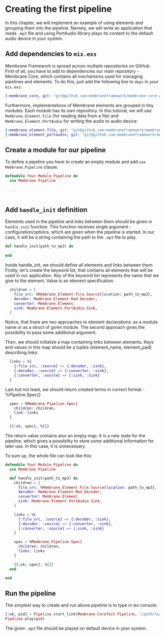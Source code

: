# Creating the first pipeline

In this chapter, we will implement an example of using elements and grouping them into the pipeline.
Namely, we will write an application that reads `.mp3` file and using PortAudio library plays its content to the default audio device in your system.


## Add dependencies to `mix.exs`

Membrane Framework is spread across multiple repositories on GitHub. 
First of all, you have to add to dependencies our main repository - Membrane Core, which contains all mechanisms used for managing pipelines and elements. To do this, just add the following line to `deps` in your `mix.exs`:
```elixir
{:membrane_core, git: "git@github.com:membraneframework/membrane-core.git"},
```

Furthermore, implementations of Membrane elements are grouped in tiny modules. Each module has its own repository. In this tutorial, we will use `Membrane.Element.File` (for reading data from a file) and `Membrane.Element.PortAudio` for writing the audio to audio device:

```elixir
{:membrane_element_file, git: "git@github.com:membraneframework/membrane-element-file.git"},
{:membrane_element_portaudio, git: "git@github.com:membraneframework/membrane-element-portaudio.git"}.
```

## Create a module for our pipeline

To define a pipeline you have to create an empty module and add `use Membrane.Pipeline` clause.

```elixir
defmodule Your.Module.Pipeline do
  use Membrane.Pipeline
  
  ...
  
```


## Add `handle_init` definition

Elements used in the pipeline and links between them should be given in `handle_init` function.
This function receives single argument - configuration/options, which are given when the pipeline is started. In our case, it will be a string containing the path to the `.mp3` file to play. 

```elixir
def handle_init(path_to_mp3) do
  ...
end
```

Inside handle_init, we should define all elements and links between them. Firstly, let's create the keyword list, that contains all elements that will be used in our application. Key of the keyword list represents the name that we give to the element. Value is an element specification.

```elixir
  children = [
    file_src: %Membrane.Element.File.Source{location: path_to_mp3},
    decoder: Membrane.Element.Mad.Decoder,
    converter: Membrane.Element.
    sink: Membrane.Element.PortAudio.Sink,
  ]
```

Notice, that there are two approaches to element declarations: as a module name or as a struct of given module. The second approach gives the possibility to pass some additional argument.

Then, we should initialize a map containing links between elements. Keys and values in this map should be a tuples {element_name, element_pad} describing links:

```elixir
  links = %{
    {:file_src, :source} => {:decoder, :sink},
    {:decoder, :source} => {:converter, :sink},
    {:converter, :source} => {:sink, :sink}
  }
```

Last but not least, we should return created terms in correct format - %Pipeline.Spec{}

```elixir
  spec = %Membrane.Pipeline.Spec{
    children: children,
    link: links
  }

  {{:ok, spec}, %{}}
```

The return value contains also an empty map. It is a new state for the pipeline, which gives a possibility to store some additional information for later use. In this case, it is unnecessary. 


To sum up, the whole file can look like this:
``` elixir
defmodule Your.Module.Pipeline do
  use Membrane.Pipeline

  def handle_init(path_to_mp3) do
    children = [
      file_src: %Membrane.Element.File.Source{location: path_to_mp3},
      decoder: Membrane.Element.Mad.Decoder,
      converter: Membrane.Element.
      sink: Membrane.Element.PortAudio.Sink,
    ]

    links = %{
      {:file_src, :source} => {:decoder, :sink},
      {:decoder, :source} => {:converter, :sink},
      {:converter, :source} => {:sink, :sink}
    }

    spec = %Membrane.Pipeline.Spec{
      children: children,
      links: links
    }

    {{:ok, spec}, %{}}
  end

end
```

## Run the pipeline 

The simplest way to create and run above pipeline is to type in iex console:

```elixir
{:ok, pid} = Pipeline.start_link(Membrane.CoreTest.Pipeline, "/path/to/mp3", [])
Pipeline.play(pid)
```

The given `.mp3` file should be played on default device in your system.
